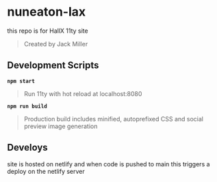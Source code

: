 # nuneaton-lax

this repo is for HallX 11ty site

> Created by Jack Miller

## Development Scripts

**`npm start`**

> Run 11ty with hot reload at localhost:8080

**`npm run build`**

> Production build includes minified, autoprefixed CSS and social preview image generation

## Develoys

site is hosted on netlify and when code is pushed to main this triggers a deploy on the netlify server
